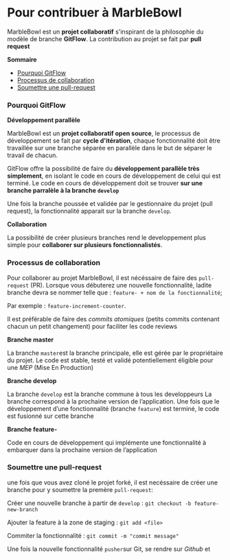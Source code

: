 # Pour contribuer à MarbleBowl

MarbleBowl est un **projet collaboratif** s'inspirant de la philosophie du modèle de branche **GitFlow**.
La contribution au projet se fait par **pull request**

**Sommaire**

- [Pourquoi GitFlow](#pourquoi-gitflow)
- [Processus de collaboration](#processus-de-collaboration)
- [Soumettre une pull-request](#soumettre-une-pull-request)


### Pourquoi GitFlow

**Développement parallèle**

MarbleBowl est un **projet collaboratif open source**, le processus de développement se fait par **cycle d'itération**, chaque fonctionnalité doit être travaillée sur une branche séparée en parallèle dans le but de séparer le travail de chacun.

GitFlow offre la possibilité de faire du **développement parallèle très simplement**, en isolant le code en cours de développement de celui qui est terminé. Le code en cours de développement doit se trouver **sur une branche parralèle à la branche `develop`**

Une fois la branche poussée et validée par le gestionnaire du projet (pull request), la fonctionnalité apparait sur la branche `develop`.

**Collaboration**

La possibilité de créer plusieurs branches rend le developpement plus simple pour **collaborer sur plusieurs fonctionnalistés**.

### Processus de collaboration

Pour collaborer au projet MarbleBowl, il est nécéssaire de faire des `pull-request` (PR). 
Lorsque vous débuterez une nouvelle fonctionnalité, ladite branche devra se nommer telle que : `feature- + nom de la fonctionnalité`;

Par exemple : `feature-increment-counter`.

Il est préférable de faire des *commits atomiques* (petits commits contenant chacun un petit changement) pour faciliter les code reviews

**Branche master**

La branche `master`est la branche principale, elle est gérée par le propriétaire du projet. 
Le code est stable, testé et validé potentiellement éligible pour une *MEP* (Mise En Production)

**Branche develop**

La branche `develop` est la branche commune à tous les developpeurs
La branche correspond à la prochaine version de l’application. Une fois que le développement d’une fonctionnalité (branche `feature`) est terminé, le code est fusionné sur cette branche

**Branche feature-**

Code en cours de développement qui implémente une fonctionnalité à embarquer dans la prochaine version de l’application

### Soumettre une pull-request

une fois que vous avez cloné le projet forké, il est necéssaire de créer une branche pour y soumettre la premère `pull-request`:

Créer une nouvelle branche à partir de `develop` :
`git checkout -b feature-new-branch`

Ajouter la feature à la zone de staging :
`git add <file>`

Commiter la fonctionnalité :
`git commit -m "commit message"`

Une fois la nouvelle fonctionnalité `pusher`sur Git, se rendre sur *Github* et 
